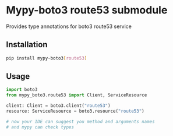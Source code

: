 # Mypy-boto3 route53 submodule

Provides type annotations for boto3 route53 service

## Installation

```bash
pip install mypy-boto3[route53]
```

## Usage

```python
import boto3
from mypy_boto3.route53 import Client, ServiceResource

client: Client = boto3.client("route53")
resource: ServiceResource = boto3.resource("route53")

# now your IDE can suggest you method and arguments names
# and mypy can check types
```

